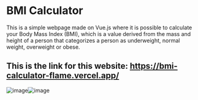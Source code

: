 # BMI Calculator

This is a simple webpage made on Vue.js where it is possible to calculate your Body Mass Index (BMI), which is a value derived from the mass and height of a person that categorizes a person as underweight, normal weight, overweight or obese.

## This is the link for this website: https://bmi-calculator-flame.vercel.app/

![image](https://user-images.githubusercontent.com/108364424/194933950-10a4d5d0-c383-4024-843d-618aaa451cf5.png)![image](https://user-images.githubusercontent.com/108364424/194933806-57a7e161-87e4-4be9-b54b-10d34280ed1d.png)
